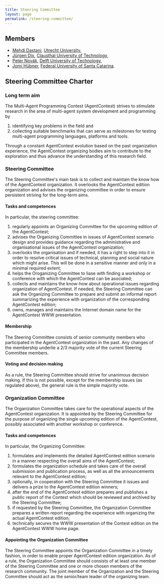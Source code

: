 ```yaml
---
title: Steering Committee
layout: page
permalink: /steering-committee/
---
```


Members
-------

* [Mehdi Dastani](http://www.cs.uu.nl/~mehdi/),
  [Utrecht University](http://www.uu.nl/),
* [Jürgen Dix](http://www.in.tu-clausthal.de/divisions/cig/cigroot/members/leader/cigmember-dix/),
  [Clausthal University of Technology](http://tu-clausthal.de/),
* [Peter Novák](http://peter.aronde.net/),
  [Delft University of Technology](http://www.tudelft.nl/),
* [Jomi Hübner](http://jomi.das.ufsc.br/),
  [Federal University of Santa Catarina](http://www.ufsc.br/).

Steering Committee Charter
--------------------------

### Long term aim

The Multi-Agent Programming Contest (AgentContest) strives to stimulate
research in the area of multi-agent system development and programming by

1. identifying key problems in the field and
2. collecting suitable benchmarks that can serve as milestones for testing
   multi-agent programming languages, platforms and tools.

Through a constant AgentContest evolution based on the past organization
experience, the AgentContest organizing bodies aim to contribute to the
exploration and thus advance the understanding of this research field.

### Steering Committee

The Steering Committee's main task is to collect and maintain the know how
of the AgentContest organization. It overlooks the AgentContest edition
organization and advises the organizing committee in order to
ensure persistent striving for the long-term aims.

#### Tasks and competences

In particular, the steering committee:

1. regularly appoints an Organizing Committee for the upcoming edition
   of the AgentContest;
2. advises the Organizing Committee in issues of AgentContest scenario design
   and provides guidance regarding the administrative and organisational issues
   of the AgentContest organization;
3. overlooks the organisation and if needed, it has a right to step into it
   in order to resolve critical issues of technical, planning and social nature
   which might arise. This will be done in a sensitive manner and only
   in a minimal required extent;
4. helps the Oroganizing Committee to liase with finding a workshop
   or conference with which the AgentContest can be asociated;
5. collects and maintains the know-how about operational issues regarding
   organization of AgentContest. If needed, the Steering Committee can ask
   the Organizing Committee to prepare and submit an informal report
   summarizing the experience with organization of the corresponding
   AgentContest edition;
6. owns, manages and maintains the Internet domain name for the AgentContest
   WWW presentation.

#### Membership

The Steering Committee consists of senior community members who participated
in the AgentContest organization in the past. Any changes of the membership
underlie a 2/3 majority vote of the current Steering Committee members.

#### Voting and decision making

As a rule, the Steering Committee should strive for unanimous decision making.
If this is not possible, except for the membership issues (as regulated above),
the general rule is the simple majority vote.

### Organization Committee

The Organization Committee takes care for the operational aspects of
the AgentContest organization. It is appointed by the Steering Committee for
the purpose of organizing the single upcoming edition of the AgentContest,
possibly associated with another workshop or conference.

#### Tasks and competences

In particular, the Organizing Committee:

1. formulates and implements the detailed AgentContest edition scenario in a
   manner respecting the overall aims of the AgentContest;
2. formulates the organization schedule and takes care of the overall
   submission and publication process, as well as all the announcements
   relevant to the AgentContest edition;
3. optionally, in cooperation with the Steering Committee it issues
   and delivers a prize to the AgentContest edition winners;
4. after the end of the AgentContest edition prepares and publishes a public
   report of the Contest which should be reviewed and archived
   by the Steering Committee;
5. if requested by the Steering Committee, the Organization Committee prepares
   a written report regarding the experience with organizing
   the actual AgentContest edition;
6. technically secures the WWW presentation of the Contest edition
   on the AgentContest WWW home page.

#### Appointing the Organization Committee

The Steering Committee appoints the Organization Committee in a timely fashion,
in order to enable proper AgentContest edition organization. As of a rule,
the Organization Committee should consists of at least one member of the
Steering Committee and one or more chosen members of the research community.
The joint member of the Organization and the Steering Committee should act as
the senior/team leader of the organizing team.
